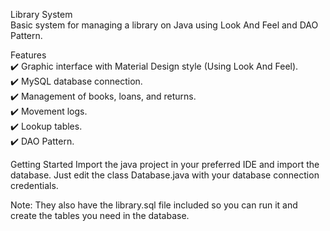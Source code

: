 Library System  
Basic system for managing a library on Java using Look And Feel and DAO Pattern.  

Features  
✔️ Graphic interface with Material Design style (Using Look And Feel).  
✔️ MySQL database connection.  
✔️ Management of books, loans, and returns.  
✔️ Movement logs.  
✔️ Lookup tables.  
✔️ DAO Pattern.

Getting Started
Import the java project in your preferred IDE and import the database. Just edit the class Database.java with your database connection credentials.

Note: They also have the library.sql file included so you can run it and create the tables you need in the database.
